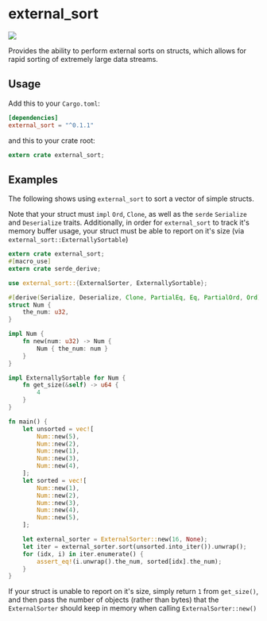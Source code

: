 external_sort
=============

[![](http://meritbadge.herokuapp.com/external_sort)](https://crates.io/crates/external_sort)

Provides the ability to perform external sorts on structs, which allows for rapid sorting of extremely large data streams.

Usage
-----

Add this to your `Cargo.toml`:

```toml
[dependencies]
external_sort = "^0.1.1"
```

and this to your crate root:

```rust
extern crate external_sort;
```

Examples
--------

The following shows using `external_sort` to sort a vector of simple structs.

Note that your struct must `impl` `Ord`, `Clone`, as well as the `serde` `Serialize` and `Deserialize` traits. Additionally, in order for `external_sort` to track it's memory buffer usage, your struct must be able to report on it's size (via `external_sort::ExternallySortable`)

```rust
extern crate external_sort;
#[macro_use]
extern crate serde_derive;

use external_sort::{ExternalSorter, ExternallySortable};

#[derive(Serialize, Deserialize, Clone, PartialEq, Eq, PartialOrd, Ord)]
struct Num {
    the_num: u32,
}

impl Num {
    fn new(num: u32) -> Num {
        Num { the_num: num }
    }
}

impl ExternallySortable for Num {
    fn get_size(&self) -> u64 {
        4
    }
}

fn main() {
    let unsorted = vec![
        Num::new(5),
        Num::new(2),
        Num::new(1),
        Num::new(3),
        Num::new(4),
    ];
    let sorted = vec![
        Num::new(1),
        Num::new(2),
        Num::new(3),
        Num::new(4),
        Num::new(5),
    ];

    let external_sorter = ExternalSorter::new(16, None);
    let iter = external_sorter.sort(unsorted.into_iter()).unwrap();
    for (idx, i) in iter.enumerate() {
        assert_eq!(i.unwrap().the_num, sorted[idx].the_num);
    }
}
```

If your struct is unable to report on it's size, simply return `1` from `get_size()`, and then pass the number of objects (rather than bytes) that the `ExternalSorter` should keep in memory when calling `ExternalSorter::new()`